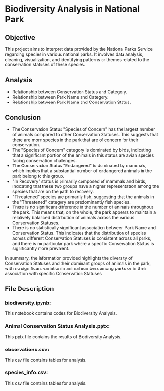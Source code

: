 # Biodiversity Analysis in National Park

## Objective

This project aims to interpret data provided by the National Parks Service regarding species in various national parks. It involves data analysis, cleaning, visualization, and identifying patterns or themes related to the conservation statuses of these species.

## Analysis

* Relationship between Conservation Status and Category.
* Relationship between Park Name and Category.
* Relationship between Park Name and Conservation Status.

## Conclusion

* The Conservation Status "Species of Concern" has the largest number of animals compared to other Conservation Statuses. This suggests that there are more species in the park that are of concern for their conservation.
* The "Species of Concern" category is dominated by birds, indicating that a significant portion of the animals in this status are avian species facing conservation challenges.
* The Conservation Status "Endangered" is dominated by mammals, which implies that a substantial number of endangered animals in the park belong to this group.
* "In Recovery" status is primarily composed of mammals and birds, indicating that these two groups have a higher representation among the species that are on the path to recovery.
* "Threatened" species are primarily fish, suggesting that the animals in the "Threatened" category are predominantly fish species.
* There is no significant difference in the number of animals throughout the park. This means that, on the whole, the park appears to maintain a relatively balanced distribution of animals across the various Conservation Statuses.
* There is no statistically significant association between Park Name and Conservation Status. This indicates that the distribution of species across different Conservation Statuses is consistent across all parks, and there is no particular park where a specific Conservation Status is significantly more prevalent.

In summary, the information provided highlights the diversity of Conservation Statuses and their dominant groups of animals in the park, with no significant variation in animal numbers among parks or in their association with specific Conservation Statuses.

## File Description

### biodiversity.ipynb:

This notebook contains codes for Biodiversity Analysis.

### Animal Conservation Status Analysis.pptx:

This pptx file contains the results of Biodiversity Analysis.

### observations.csv:

This csv file contains tables for analysis.

### species_info.csv:

This csv file contains tables for analysis.
